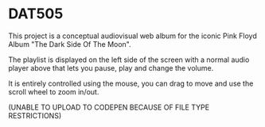 # DAT505
This project is a conceptual audiovisual web album for the iconic Pink Floyd Album "The Dark Side Of The Moon".

The playlist is displayed on the left side of the screen with a normal audio player above that lets you pause, play and change the volume.

It is entirely controlled using the mouse, you can drag to move and use the scroll wheel to zoom in/out.

(UNABLE TO UPLOAD TO CODEPEN BECAUSE OF FILE TYPE RESTRICTIONS)
